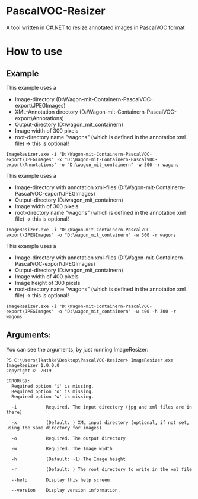 # PascalVOC-Resizer
A tool written in C#.NET to resize annotated images in PascalVOC format

# How to use
## Example

This example uses a
- Image-directory (D:\Wagon-mit-Containern-PascalVOC-export\JPEGImages)
- XML-Annotation directory (D:\Wagon-mit-Containern-PascalVOC-export\Annotations)
- Output-directory (D:\wagon_mit_containern)
- Image width of 300 pixels
- root-directory name "wagons" (which is defined in the annotation xml file) -> this is optional!

```
ImageResizer.exe -i "D:\Wagon-mit-Containern-PascalVOC-export\JPEGImages" -x "D:\Wagon-mit-Containern-PascalVOC-export\Annotations" -o "D:\wagon_mit_containern" -w 300 -r wagons
```


This example uses a
- Image-directory with annotation xml-files (D:\Wagon-mit-Containern-PascalVOC-export\JPEGImages)
- Output-directory (D:\wagon_mit_containern)
- Image width of 300 pixels
- root-directory name "wagons" (which is defined in the annotation xml file) -> this is optional!

```
ImageResizer.exe -i "D:\Wagon-mit-Containern-PascalVOC-export\JPEGImages" -o "D:\wagon_mit_containern" -w 300 -r wagons
```

This example uses a
- Image-directory with annotation xml-files (D:\Wagon-mit-Containern-PascalVOC-export\JPEGImages)
- Output-directory (D:\wagon_mit_containern)
- Image width of 400 pixels
- Image height of 300 pixels
- root-directory name "wagons" (which is defined in the annotation xml file) -> this is optional!

```
ImageResizer.exe -i "D:\Wagon-mit-Containern-PascalVOC-export\JPEGImages" -o "D:\wagon_mit_containern" -w 400 -h 300 -r wagons
```

## Arguments:
You can see the arguments, by just running ImageResizer:

```
PS C:\Users\lkathke\Desktop\PascalVOC-Resizer> ImageResizer.exe
ImageResizer 1.0.0.0
Copyright ©  2019

ERROR(S):
  Required option 'i' is missing.
  Required option 'o' is missing.
  Required option 'w' is missing.

  -i           Required. The input directory (jpg and xml files are in there)

  -x           (Default: ) XML input directory (optional, if not set, using the same directory for images)

  -o           Required. The output directory

  -w           Required. The Image width

  -h           (Default: -1) The Image height

  -r           (Default: ) The root directory to write in the xml file

  --help       Display this help screen.

  --version    Display version information.
  ```
